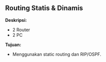## Routing Statis & Dinamis

**Deskripsi:**
- 2 Router
- 2 PC

**Tujuan:**
- Menggunakan static routing dan RIP/OSPF.